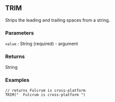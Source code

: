## TRIM

Strips the leading and trailing spaces from a string.

### Parameters
`value` : String (required) - argument

### Returns
String

### Examples
```
// returns Fulcrum is cross-platform
TRIM("  Fulcrum is cross-platform ")
```